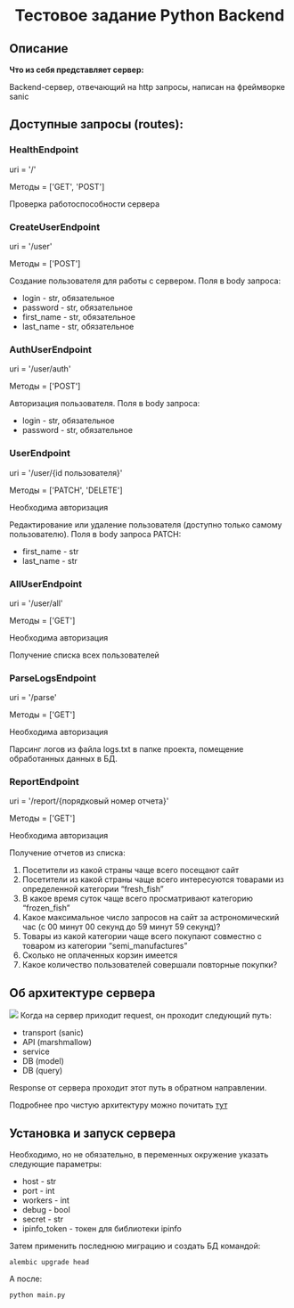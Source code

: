 <h1 align="center">Тестовое задание Python Backend</h1>

## Описание

**Что из себя представляет сервер:**

Backend-сервер, отвечающий на http запросы, написан на фреймворке sanic
## Доступные запросы (routes):

<h3>HealthEndpoint</h3>
uri = '/' 

Методы = ['GET', 'POST']

Проверка работоспособности сервера

<h3>CreateUserEndpoint</h3>
uri = '/user' 

Методы = ['POST']

Создание пользователя для работы с сервером. Поля в body запроса:

<ul>
<li>login - str, обязательное</li>
<li>password - str, обязательное</li>
<li>first_name - str, обязательное</li>
<li>last_name - str, обязательное</li>
</ul>

<h3>AuthUserEndpoint</h3>
uri = '/user/auth' 

Методы = ['POST']

Авторизация пользователя. Поля в body запроса:

<ul>
<li>login - str, обязательное</li>
<li>password - str, обязательное</li>
</ul>

<h3>UserEndpoint</h3>
uri = '/user/{id пользователя}' 

Методы = ['PATCH', 'DELETE']

Необходима авторизация

Редактирование или удаление пользователя (доступно только самому пользователю). Поля в body запроса PATCH:

<ul>
<li>first_name - str</li>
<li>last_name - str</li>
</ul>

<h3>AllUserEndpoint</h3>
uri = '/user/all' 

Методы = ['GET']

Необходима авторизация

Получение списка всех пользователей

<h3>ParseLogsEndpoint</h3>

uri = '/parse' 

Методы = ['GET']

Необходима авторизация

Парсинг логов из файла logs.txt в папке проекта, помещение обработанных данных в БД.

<h3>ReportEndpoint</h3>
uri = '/report/{порядковый номер отчета}' 

Методы = ['GET']

Необходима авторизация

Получение отчетов из списка:
<ol>
<li>Посетители из какой страны чаще всего посещают сайт</li>
<li>Посетители из какой страны чаще всего интересуются товарами из определенной категории “fresh_fish”</li>
<li>В какое время суток чаще всего просматривают категорию “frozen_fish”
</li>
<li>Какое максимальное число запросов на сайт за астрономический час (c 00 минут 00 секунд до 59 минут 59 секунд)?
</li>
<li>Товары из какой категории чаще всего покупают совместно с товаром из категории “semi_manufactures”
</li>
<li>Сколько не оплаченных корзин имеется
</li>
<li>Какое количество пользователей совершали повторные покупки?
</li>
</ol>

## Об архитектуре сервера
<img src="https://habrastorage.org/r/w1560/files/23a/0de/4d9/23a0de4d93d747c89f1e216077c2d604.jpg">
Когда на сервер приходит request, он проходит следующий путь:
<ul>
<li>transport (sanic)</li>
<li>API (marshmallow)</li>
<li>service</li>
<li>DB (model)</li>
<li>DB (query)</li>
</ul>

Response от сервера проходит этот путь в обратном направлении.

Подробнее про чистую архитектуру можно почитать <a href="Адрес">тут</a>

## Установка и запуск сервера

Необходимо, но не обязательно, в переменных окружение указать следующие параметры:
<ul>
<li>host - str</li>
<li>port - int</li>
<li>workers - int</li>
<li>debug - bool</li>
<li>secret - str</li>
<li>ipinfo_token - токен для библиотеки ipinfo</li>
</ul>

Затем применить последнюю миграцию и создать БД командой:
```
alembic upgrade head
```
А после:
```
python main.py
```
